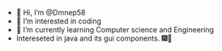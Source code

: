 - 👋 Hi, I’m @Dmnep58
- 👀 I’m interested in coding
- 🌱 I’m currently learning  Computer science and Engineering
-  Intereseted in java  and its gui components.
🎆🧨 


<!---
Dmnep58/Dmnep58 is a ✨ special ✨ repository because its `README.md` (this file) appears on your GitHub profile.
You can click the Preview link to take a look at your changes.
--->
